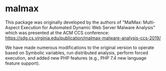 # malmax

This package was originally developed by the authors of "MalMax: Multi-Aspect Execution for Automated Dynamic Web Server Malware Analysis" which was presented at the ACM CCS conference: https://sdg.cs.virginia.edu/publication/malmax-malware-analysis-ccs-2019/

We have made numerous modifications to the original version to operate based on Symbolic variables, run distributed analysis, perform forced execution, and added new PHP features (e.g., PHP 7.4 new language feature support).
